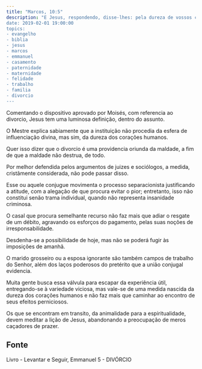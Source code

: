 ```yaml
---
title: "Marcos, 10:5"
description: "E Jesus, respondendo, disse-lhes: pela dureza de vossos corações vos deixou ele escrito esse mandamento.”
date: 2019-02-01 19:00:00
topics: 
- evangelho
- biblia
- jesus
- marcos
- emmanuel
- casamento
- paternidade
- maternidade
- felidade
- trabalho
- familia
- divorcio
---
```


Comentando o dispositivo aprovado por Moisés, com referencia ao divorcio, Jesus tem
uma luminosa definição, dentro do assunto.

O Mestre explica sabiamente que a instituição não procedia da esfera de influenciação
divina, mas sim, da dureza dos corações humanos.

Quer isso dizer que o divorcio é uma providencia oriunda da maldade, a fim de que a
maldade não destrua, de todo.

Por melhor defendida pelos argumentos de juizes e sociólogos, a medida, cristãmente
considerada, não pode passar disso.

Esse ou aquele conjugue movimenta o processo separacionista justificando a
atitude, com a alegação de que procura evitar o pior; entretanto, isso não
constitui senão trama individual, quando não representa insanidade criminosa.

O casal que procura semelhante recurso não faz mais que adiar o resgate de um débito,
agravando os esforços do pagamento, pelas suas noções de irresponsabilidade.

Desdenha-se a possibilidade de hoje, mas não se poderá fugir às imposições de amanhã.

O marido grosseiro ou a esposa ignorante são também campos de trabalho do
Senhor, além dos laços poderosos do pretérito que a união conjugal evidencia.

Muita gente busca essa válvula para escapar da experiência útil, entregando-se à
variedade viciosa, mas vale-se de uma medida nascida da dureza dos corações
humanos e não faz mais que caminhar ao encontro de seus efeitos perniciosos.

Os que se encontram em transito, da animalidade para a espiritualidade, devem meditar
a lição de Jesus, abandonando a preocupação de meros caçadores de prazer.

## Fonte
Livro - Levantar e Seguir, Emmanuel
5 - DIVÓRCIO
